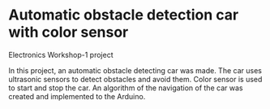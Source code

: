 # Automatic obstacle detection car with color sensor
Electronics Workshop-1 project

In this project, an automatic obstacle detecting car
was made. The car uses ultrasonic sensors to detect obstacles
and avoid them. Color sensor is used to start and stop the
car. An algorithm of the navigation of the car was created and
implemented to the Arduino.
